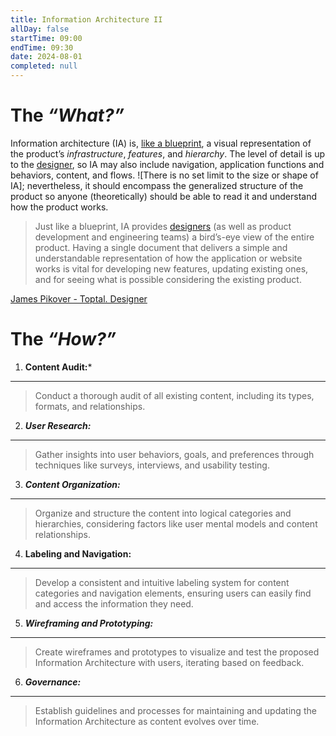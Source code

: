 ```yaml
---
title: Information Architecture II
allDay: false
startTime: 09:00
endTime: 09:30
date: 2024-08-01
completed: null
---
```

# The *“What?”*

Information architecture (IA) is, [like a blueprint](https://www.wired.com/2010/02/information-architecture-tutorial-lesson-1/), a visual representation of the product’s *infrastructure*, *features*, and *hierarchy*. The level of detail is up to the [designer](https://www.toptal.com/designers/ia), so IA may also include navigation, application functions and behaviors, content, and flows. ![There is no set limit to the size or shape of IA]; nevertheless, it should encompass the generalized structure of the product so anyone (theoretically) should be able to read it and understand how the product works.

> Just like a blueprint, IA provides [designers](https://www.toptal.com/designers/digital) (as well as product development and engineering teams) a bird’s-eye view of the entire product. Having a single document that delivers a simple and understandable representation of how the application or website works is vital for developing new features, updating existing ones, and for seeing what is possible considering the existing product.

[James Pikover - Toptal. Designer](https://www.toptal.com/designers/ia/guide-to-information-architecture)




# The *“How?”*

1. **Content Audit:***
---
> Conduct a thorough audit of all existing content, including its types, formats, and relationships.
   
2. ***User Research:*** 
---
   >Gather insights into user behaviors, goals, and preferences through techniques like surveys, interviews, and usability testing.
   
3. ***Content Organization:*** 
----
  > Organize and structure the content into logical categories and hierarchies, considering factors like user mental models and content relationships.
   
4. ****Labeling and Navigation:**** 
---
   >Develop a consistent and intuitive labeling system for content categories and navigation elements, ensuring users can easily find and access the information they need.
   
5. ***Wireframing and Prototyping:*** 
---
   > Create wireframes and prototypes to visualize and test the proposed Information Architecture with users, iterating based on feedback.
   
6. ***Governance:*** 
---
   >Establish guidelines and processes for maintaining and updating the Information Architecture as content evolves over time.
